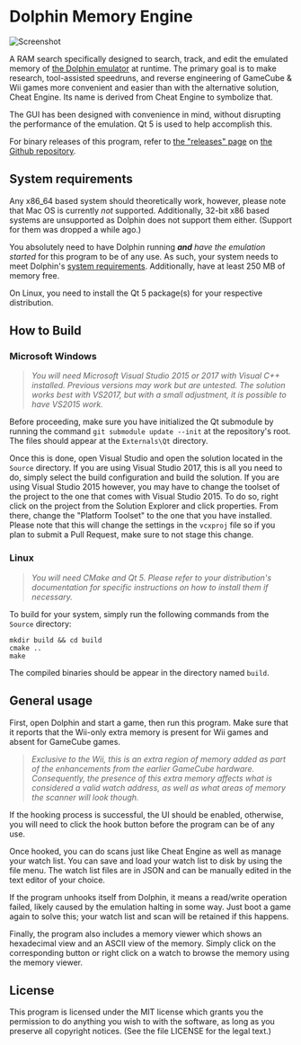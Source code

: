 # Dolphin Memory Engine

![Screenshot](https://raw.githubusercontent.com/aldelaro5/Dolphin-memory-engine/master/Docs/screenshot.png)

A RAM search specifically designed to search, track, and edit the emulated memory of [the Dolphin emulator](https://github.com/dolphin-emu/dolphin) at runtime. The primary goal is to make research, tool-assisted speedruns, and reverse engineering of GameCube & Wii games more convenient and easier than with the alternative solution, Cheat Engine. Its name is derived from Cheat Engine to symbolize that.

The GUI has been designed with convenience in mind, without disrupting the performance of the emulation. Qt 5 is used to help accomplish this.

For binary releases of this program, refer to [the "releases" page](https://github.com/aldelaro5/Dolphin-memory-engine/releases) on [the Github repository](https://github.com/aldelaro5/Dolphin-memory-engine).


## System requirements
Any x86_64 based system should theoretically work, however, please note that Mac OS is currently _not_ supported. Additionally, 32-bit x86 based systems are unsupported as Dolphin does not support them either. (Support for them was dropped a while ago.)

You absolutely need to have Dolphin running ***and*** _have the emulation started_ for this program to be of any use. As such, your system needs to meet Dolphin's [system requirements](https://github.com/dolphin-emu/dolphin#system-requirements). Additionally, have at least 250 MB of memory free.

On Linux, you need to install the Qt 5 package(s) for your respective distribution.


## How to Build
### Microsoft Windows
> *You will need Microsoft Visual Studio 2015 or 2017 with Visual C++ installed. Previous versions may work but are untested. The solution works best with VS2017, but with a small adjustment, it is possible to have VS2015 work.*

Before proceeding, make sure you have initialized the Qt submodule by running the command `git submodule update --init` at the repository's root. The files should appear at the `Externals\Qt` directory.

Once this is done, open Visual Studio and open the solution located in the `Source` directory. If you are using Visual Studio 2017, this is all you need to do, simply select the build configuration and build the solution. If you are using Visual Studio 2015 however, you may have to change the toolset of the project to the one that comes with Visual Studio 2015. To do so, right click on the project from the Solution Explorer and click properties. From there, change the "Platform Toolset" to the one that you have installed. Please note that this will change the settings in the `vcxproj` file so if you plan to submit a Pull Request, make sure to not stage this change.


### Linux
> _You will need CMake and Qt 5. Please refer to your distribution's documentation for specific instructions on how to install them if necessary._

To build for your system, simply run the following commands from the `Source` directory:

	mkdir build && cd build
	cmake ..
	make

The compiled binaries should be appear in the directory named `build`.


## General usage
First, open Dolphin and start a game, then run this program. Make sure that it reports that the Wii-only extra memory is present for Wii games and absent for GameCube games.

>_Exclusive to the Wii, this is an extra region of memory added as part of the enhancements from the earlier GameCube hardware. Consequently, the presence of this extra memory affects what is considered a valid watch address, as well as what areas of memory the scanner will look though._

If the hooking process is successful, the UI should be enabled, otherwise, you will need to click the hook button before the program can be of any use.

Once hooked, you can do scans just like Cheat Engine as well as manage your watch list. You can save and load your watch list to disk by using the file menu. The watch list files are in JSON and can be manually edited in the text editor of your choice.

If the program unhooks itself from Dolphin, it means a read/write operation failed, likely caused by the emulation halting in some way. Just boot a game again to solve this; your watch list and scan will be retained if this happens.

Finally, the program also includes a memory viewer which shows an hexadecimal view and an ASCII view of the memory. Simply click on the corresponding button or right click on a watch to browse the memory using the memory viewer.


## License
This program is licensed under the MIT license which grants you the permission to do  anything you wish to with the software, as long as you preserve all copyright notices. (See the file LICENSE for the legal text.)
